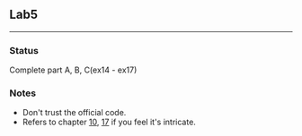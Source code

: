 ## Lab5

----
### Status
Complete part A, B, C(ex14 - ex17)

### Notes
+ Don't trust the official code.
+ Refers to chapter [10](http://staff.cs.upt.ro/~chirila/teaching/upt/c51-pt/aamcij/7113/Fly0067.html),
                    [17](http://staff.cs.upt.ro/~chirila/teaching/upt/c51-pt/aamcij/7113/Fly0127.html)
                    if you feel it's intricate.